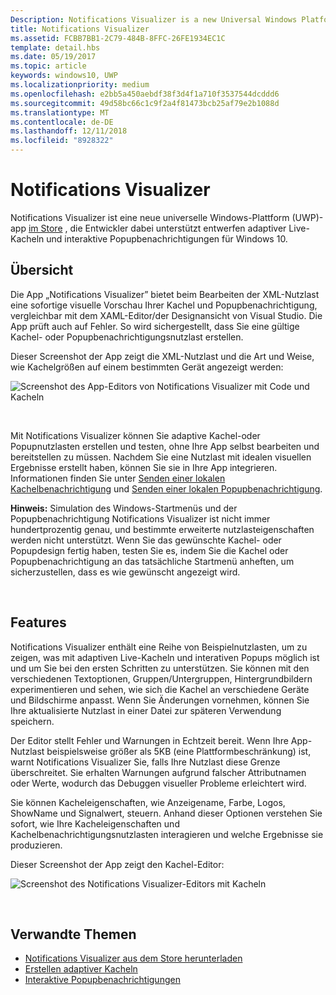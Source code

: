 ```yaml
---
Description: Notifications Visualizer is a new Universal Windows Platform (UWP) app in the Store that helps developers design adaptive live tiles for Windows 10.
title: Notifications Visualizer
ms.assetid: FCBB7BB1-2C79-484B-8FFC-26FE1934EC1C
template: detail.hbs
ms.date: 05/19/2017
ms.topic: article
keywords: windows10, UWP
ms.localizationpriority: medium
ms.openlocfilehash: e2bb5a450aebdf38f3d4f1a710f3537544dcddd6
ms.sourcegitcommit: 49d58bc66c1c9f2a4f81473bcb25af79e2b1088d
ms.translationtype: MT
ms.contentlocale: de-DE
ms.lasthandoff: 12/11/2018
ms.locfileid: "8928322"
---
```

# <a name="notifications-visualizer"></a>Notifications Visualizer

 


Notifications Visualizer ist eine neue universelle Windows-Plattform (UWP)-app [im Store](https://www.microsoft.com/store/apps/notifications-visualizer/9nblggh5xsl1) , die Entwickler dabei unterstützt entwerfen adaptiver Live-Kacheln und interaktive Popupbenachrichtigungen für Windows 10.


## <a name="overview"></a>Übersicht

Die App „Notifications Visualizer” bietet beim Bearbeiten der XML-Nutzlast eine sofortige visuelle Vorschau Ihrer Kachel und Popupbenachrichtigung, vergleichbar mit dem XAML-Editor/der Designansicht von Visual Studio. Die App prüft auch auf Fehler. So wird sichergestellt, dass Sie eine gültige Kachel- oder Popupbenachrichtigungsnutzlast erstellen.

Dieser Screenshot der App zeigt die XML-Nutzlast und die Art und Weise, wie Kachelgrößen auf einem bestimmten Gerät angezeigt werden:

![Screenshot des App-Editors von Notifications Visualizer mit Code und Kacheln](images/notif-visualizer-001.png)

 

Mit Notifications Visualizer können Sie adaptive Kachel-oder Popupnutzlasten erstellen und testen, ohne Ihre App selbst bearbeiten und bereitstellen zu müssen. Nachdem Sie eine Nutzlast mit idealen visuellen Ergebnisse erstellt haben, können Sie sie in Ihre App integrieren. Informationen finden Sie unter [Senden einer lokalen Kachelbenachrichtigung](sending-a-local-tile-notification.md) und [Senden einer lokalen Popupbenachrichtigung](send-local-toast.md).

**Hinweis:**  Simulation des Windows-Startmenüs und der Popupbenachrichtigung Notifications Visualizer ist nicht immer hundertprozentig genau, und bestimmte erweiterte nutzlasteigenschaften werden nicht unterstützt. Wenn Sie das gewünschte Kachel- oder Popupdesign fertig haben, testen Sie es, indem Sie die Kachel oder Popupbenachrichtigung an das tatsächliche Startmenü anheften, um sicherzustellen, dass es wie gewünscht angezeigt wird.

 

## <a name="features"></a>Features

Notifications Visualizer enthält eine Reihe von Beispielnutzlasten, um zu zeigen, was mit adaptiven Live-Kacheln und interativen Popups möglich ist und um Sie bei den ersten Schritten zu unterstützen. Sie können mit den verschiedenen Textoptionen, Gruppen/Untergruppen, Hintergrundbildern experimentieren und sehen, wie sich die Kachel an verschiedene Geräte und Bildschirme anpasst. Wenn Sie Änderungen vornehmen, können Sie Ihre aktualisierte Nutzlast in einer Datei zur späteren Verwendung speichern.

Der Editor stellt Fehler und Warnungen in Echtzeit bereit. Wenn Ihre App-Nutzlast beispielsweise größer als 5KB (eine Plattformbeschränkung) ist, warnt Notifications Visualizer Sie, falls Ihre Nutzlast diese Grenze überschreitet. Sie erhalten Warnungen aufgrund falscher Attributnamen oder Werte, wodurch das Debuggen visueller Probleme erleichtert wird.

Sie können Kacheleigenschaften, wie Anzeigename, Farbe, Logos, ShowName und Signalwert, steuern. Anhand dieser Optionen verstehen Sie sofort, wie Ihre Kacheleigenschaften und Kachelbenachrichtigungsnutzlasten interagieren und welche Ergebnisse sie produzieren.

Dieser Screenshot der App zeigt den Kachel-Editor:

![Screenshot des Notifications Visualizer-Editors mit Kacheln](images/notif-visualizer-004.png)

 

## <a name="related-topics"></a>Verwandte Themen

* [Notifications Visualizer aus dem Store herunterladen](https://www.microsoft.com/store/apps/notifications-visualizer/9nblggh5xsl1)
* [Erstellen adaptiver Kacheln](create-adaptive-tiles.md)
* [Interaktive Popupbenachrichtigungen](adaptive-interactive-toasts.md)